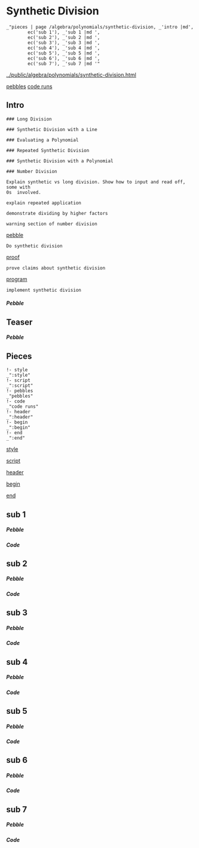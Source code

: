 # Synthetic Division

    _"pieces | page /algebra/polynomials/synthetic-division, _'intro |md',
            ec('sub 1'), _'sub 1 |md ',
            ec('sub 2'), _'sub 2 |md ',
            ec('sub 3'), _'sub 3 |md ',
            ec('sub 4'), _'sub 4 |md ',
            ec('sub 5'), _'sub 5 |md ',
            ec('sub 6'), _'sub 6 |md ',
            ec('sub 7'), _'sub 7 |md '"

[../public/algebra/polynomials/synthetic-division.html](# "save:")

[pebbles](#pebble "h5: | .join \n")
[code runs](#code "h5: | .join \n")

## Intro


    ### Long Division

    ### Synthetic Division with a Line

    ### Evaluating a Polynomial

    ### Repeated Synthetic Division
    
    ### Synthetic Division with a Polynomial

    ### Number Division 

    Explain synthetic vs long division. Show how to input and read off, some with
    0s  involved.  

    explain repeated application

    demonstrate dividing by higher factors

    warning section of number division



[pebble]()

    Do synthetic division

[proof]()

    prove claims about synthetic division

[program]()

    implement synthetic division

##### Pebble

## Teaser

##### Pebble

## Pieces

    !- style
    _":style"
    !- script
    _":script"
    !- pebbles
    _"pebbles"
    !- code
    _"code runs"
    !- header
    _":header"
    !- begin
    _":begin"
    !- end
    _":end"



[style]() 

[script]()

[header]()

[begin]()

[end]()

## sub 1




##### Pebble


##### Code


## sub 2




##### Pebble


##### Code


## sub 3




##### Pebble


##### Code


## sub 4




##### Pebble


##### Code


## sub 5




##### Pebble


##### Code


## sub 6




##### Pebble


##### Code


## sub 7




##### Pebble


##### Code


